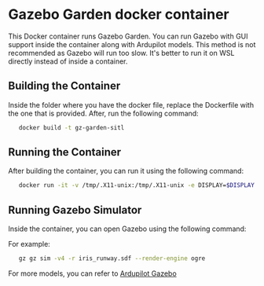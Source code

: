 # Gazebo Garden docker container

This Docker container runs Gazebo Garden. You can run Gazebo with GUI support inside the container along with Ardupilot models. This method is not recommended as Gazebo will run too slow. It's better to run it on WSL directly instead of inside a container.

## Building the Container

Inside the folder where you have the docker file, replace the Dockerfile with the one that is provided. After, run the following command:

```bash
   docker build -t gz-garden-sitl
```

## Running the Container

After building the container, you can run it using the following command:

```bash
   docker run -it -v /tmp/.X11-unix:/tmp/.X11-unix -e DISPLAY=$DISPLAY gz-garden-sitl
```

## Running Gazebo Simulator

Inside the container, you can open Gazebo using the following command:

For example:

```bash
   gz gz sim -v4 -r iris_runway.sdf --render-engine ogre
```
For more models, you can refer to [Ardupilot Gazebo](https://github.com/ArduPilot/ardupilot_gazebo)
